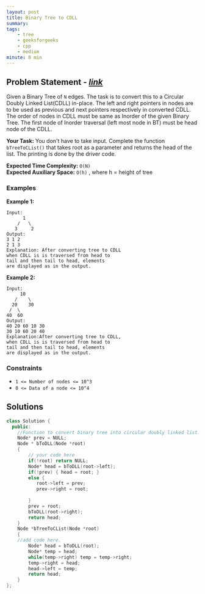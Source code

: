 ```yaml
---
layout: post
title: Binary Tree to CDLL        
summary:
tags:
    - tree
    - geeksforgeeks
    - cpp
    - medium
minute: 8 min
---
```


## Problem Statement - [*link*](https://practice.geeksforgeeks.org/problems/binary-tree-to-cdll/0/)  

Given a Binary Tree of `N` edges. The task is to convert this to a Circular Doubly Linked List(CDLL) in-place. The left and right pointers in nodes are to be used as previous and next pointers respectively in converted CDLL. The order of nodes in CDLL must be same as Inorder of the given Binary Tree. The first node of Inorder traversal (left most node in BT) must be head node of the CDLL.


**Your Task:** 
You don't have to take input. Complete the function `bTreeToCList()` that takes root as a parameter and returns the head of the list. The printing is done by the driver code.

**Expected Time Complexity:** `O(N)`   
**Expected Auxiliary Space:** `O(h)` , where h = height of tree  

### Examples

**Example 1:**   
```
Input:
      1
    /   \
   3     2
Output:
3 1 2 
2 1 3
Explanation: After converting tree to CDLL
when CDLL is is traversed from head to
tail and then tail to head, elements
are displayed as in the output.
```

**Example 2:**   
```
Input:
     10
   /    \
  20    30
 /  \
40  60
Output:
40 20 60 10 30 
30 10 60 20 40
Explanation:After converting tree to CDLL,
when CDLL is is traversed from head to
tail and then tail to head, elements
are displayed as in the output.
```


### Constraints

+ `1 <= Number of nodes <= 10^3`
+ `0 <= Data of a node <= 10^4`

## Solutions

```cpp
class Solution {
  public:
    //Function to convert binary tree into circular doubly linked list.
    Node* prev = NULL;
    Node * bToDLL(Node *root)
    {
        // your code here
        if(!root) return NULL;
        Node* head = bToDLL(root->left);
        if(!prev) { head = root; }
        else {
           root->left = prev;
           prev->right = root;
            
        }
        prev = root;
        bToDLL(root->right);
        return head;
    }
    Node *bTreeToCList(Node *root)
    {
    //add code here.
        Node* head = bToDLL(root);
        Node* temp = head;
        while(temp->right) temp = temp->right;
        temp->right = head;
        head->left = temp;
        return head;
    }
};
```


